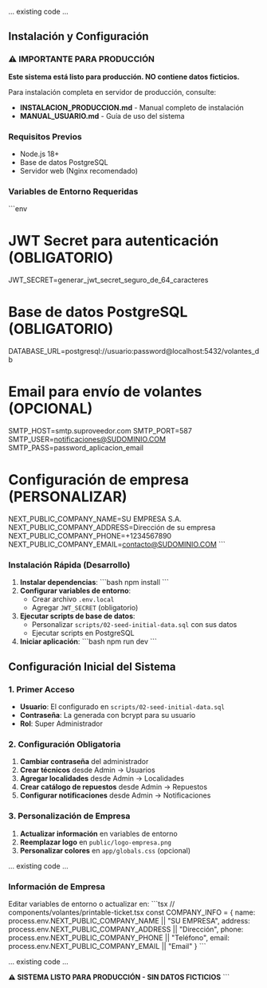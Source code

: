 ... existing code ...

## Instalación y Configuración

### ⚠️ IMPORTANTE PARA PRODUCCIÓN

**Este sistema está listo para producción. NO contiene datos ficticios.**

Para instalación completa en servidor de producción, consulte:
- **INSTALACION_PRODUCCION.md** - Manual completo de instalación
- **MANUAL_USUARIO.md** - Guía de uso del sistema

### Requisitos Previos
- Node.js 18+ 
- Base de datos PostgreSQL
- Servidor web (Nginx recomendado)

### Variables de Entorno Requeridas
\`\`\`env
# JWT Secret para autenticación (OBLIGATORIO)
JWT_SECRET=generar_jwt_secret_seguro_de_64_caracteres

# Base de datos PostgreSQL (OBLIGATORIO)
DATABASE_URL=postgresql://usuario:password@localhost:5432/volantes_db

# Email para envío de volantes (OPCIONAL)
SMTP_HOST=smtp.suproveedor.com
SMTP_PORT=587
SMTP_USER=notificaciones@SUDOMINIO.COM
SMTP_PASS=password_aplicacion_email

# Configuración de empresa (PERSONALIZAR)
NEXT_PUBLIC_COMPANY_NAME=SU EMPRESA S.A.
NEXT_PUBLIC_COMPANY_ADDRESS=Dirección de su empresa
NEXT_PUBLIC_COMPANY_PHONE=+1234567890
NEXT_PUBLIC_COMPANY_EMAIL=contacto@SUDOMINIO.COM
\`\`\`

### Instalación Rápida (Desarrollo)

1. **Instalar dependencias**:
   \`\`\`bash
   npm install
   \`\`\`
2. **Configurar variables de entorno**:
   - Crear archivo `.env.local`
   - Agregar `JWT_SECRET` (obligatorio)
3. **Ejecutar scripts de base de datos**:
   - Personalizar `scripts/02-seed-initial-data.sql` con sus datos
   - Ejecutar scripts en PostgreSQL
4. **Iniciar aplicación**:
   \`\`\`bash
   npm run dev
   \`\`\`

## Configuración Inicial del Sistema

### 1. Primer Acceso
- **Usuario**: El configurado en `scripts/02-seed-initial-data.sql`
- **Contraseña**: La generada con bcrypt para su usuario
- **Rol**: Super Administrador

### 2. Configuración Obligatoria
1. **Cambiar contraseña** del administrador
2. **Crear técnicos** desde Admin → Usuarios
3. **Agregar localidades** desde Admin → Localidades
4. **Crear catálogo de repuestos** desde Admin → Repuestos
5. **Configurar notificaciones** desde Admin → Notificaciones

### 3. Personalización de Empresa
1. **Actualizar información** en variables de entorno
2. **Reemplazar logo** en `public/logo-empresa.png`
3. **Personalizar colores** en `app/globals.css` (opcional)

... existing code ...

### Información de Empresa
Editar variables de entorno o actualizar en:
\`\`\`tsx
// components/volantes/printable-ticket.tsx
const COMPANY_INFO = {
  name: process.env.NEXT_PUBLIC_COMPANY_NAME || "SU EMPRESA",
  address: process.env.NEXT_PUBLIC_COMPANY_ADDRESS || "Dirección",
  phone: process.env.NEXT_PUBLIC_COMPANY_PHONE || "Teléfono",
  email: process.env.NEXT_PUBLIC_COMPANY_EMAIL || "Email"
}
\`\`\`

... existing code ...

**⚠️ SISTEMA LISTO PARA PRODUCCIÓN - SIN DATOS FICTICIOS**
\`\`\`

```json file="" isHidden
